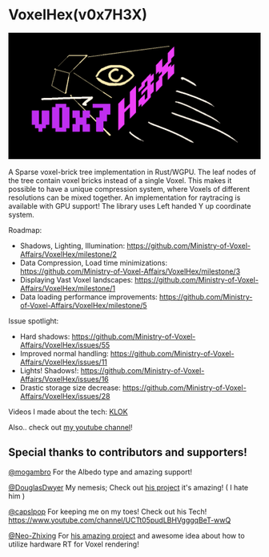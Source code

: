 # VoxelHex(v0x7H3X)
![(VoxelHex logo)](https://raw.githubusercontent.com/Ministry-of-Voxel-Affairs/VoxelHex/61cc0cc36becdc93a63ab7b7ca3dc3b65a3e54cd/new_logo.png)


A Sparse voxel-brick tree implementation in Rust/WGPU.
The leaf nodes of the tree contain voxel bricks instead of a single Voxel. This makes it possible to have a unique compression system, where Voxels of different resolutions can be mixed together.
An implementation for raytracing is available with GPU support!
The library uses Left handed Y up coordinate system.

Roadmap:
- Shadows, Lighting, Illumination: https://github.com/Ministry-of-Voxel-Affairs/VoxelHex/milestone/2
- Data Compression, Load time minimizations: https://github.com/Ministry-of-Voxel-Affairs/VoxelHex/milestone/3
- Displaying Vast Voxel landscapes: https://github.com/Ministry-of-Voxel-Affairs/VoxelHex/milestone/1
- Data loading performance improvements: https://github.com/Ministry-of-Voxel-Affairs/VoxelHex/milestone/5

Issue spotlight:
- Hard shadows: https://github.com/Ministry-of-Voxel-Affairs/VoxelHex/issues/55
- Improved normal handling: https://github.com/Ministry-of-Voxel-Affairs/VoxelHex/issues/11
- Lights! Shadows!: https://github.com/Ministry-of-Voxel-Affairs/VoxelHex/issues/16
- Drastic storage size decrease: https://github.com/Ministry-of-Voxel-Affairs/VoxelHex/issues/28

Videos I made about the tech: [KLOK](https://www.youtube.com/watch?v=pVmUQUhrfjg&list=PL_3Xjx_NV4tw6vhcij03fZFTpt0eaO_-b)

Also.. check out [my youtube channel](https://www.youtube.com/@thedavud1109?sub_confirmation=1)!

Special thanks to contributors and supporters!
-

[@mogambro](https://github.com/mogambro) For the Albedo type and amazing support!

[@DouglasDwyer](https://github.com/DouglasDwyer) My nemesis; Check out [his project](https://github.com/DouglasDwyer/octo-release) it's amazing! ( I hate him )

[@capslpop](https://github.com/capslpop) For keeping me on my toes! Check out his Tech! https://www.youtube.com/channel/UCTt05pudLBHVgggqBeT-wwQ

[@Neo-Zhixing](https://github.com/Neo-Zhixing) For [his amazing project](https://github.com/dust-engine) and awesome idea about how to utilize hardware RT for Voxel rendering!
